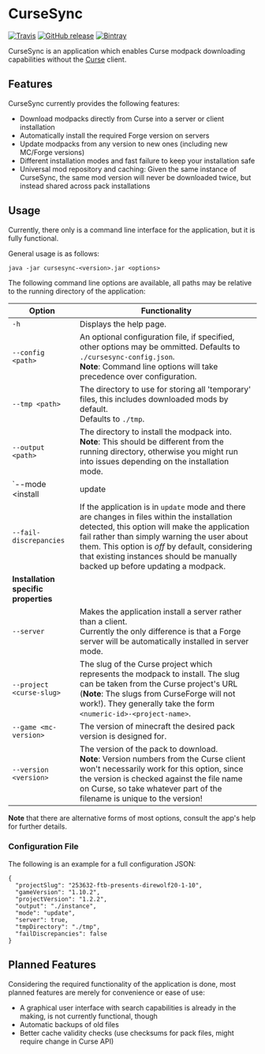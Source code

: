 CurseSync
=========
[![Travis](https://img.shields.io/travis/PaleoCrafter/CurseSync.svg?style=flat-square)](https://travis-ci.org/PaleoCrafter/CurseSync/)
[![GitHub release](https://img.shields.io/github/release/PaleoCrafter/CurseSync.svg?style=flat-square)](https://github.com/PaleoCrafter/CurseSync/releases)
[![Bintray](https://img.shields.io/bintray/v/paleocrafter/MinecraftMods/CurseSync.svg?style=flat-square)](https://bintray.com/paleocrafter/MinecraftMods/CurseSync)

CurseSync is an application which enables Curse modpack downloading capabilities without the [Curse](https://curse.com) client.

Features
--------
CurseSync currently provides the following features:
 - Download modpacks directly from Curse into a server or client installation
 - Automatically install the required Forge version on servers
 - Update modpacks from any version to new ones (including new MC/Forge versions)
 - Different installation modes and fast failure to keep your installation safe
 - Universal mod repository and caching: Given the same instance of CurseSync, the same mod version will never be downloaded twice, but instead shared across pack installations

Usage
-----
Currently, there only is a command line interface for the application, but it is fully functional.

General usage is as follows:
```
java -jar cursesync-<version>.jar <options>
```

The following command line options are available, all paths may be relative to the running directory of the application:

| Option               | Functionality |
| -------------------- | ------------- |
| `-h`                 | Displays the help page.                                                      |
| `--config <path>`    | An optional configuration file, if specified, other options may be ommitted. Defaults to `./cursesync-config.json`.<br>**Note**: Command line options will take precedence over configuration. |
| `--tmp <path>`       | The directory to use for storing all 'temporary' files, this includes downloaded mods by default.<br>Defaults to `./tmp`. |
| `--output <path>`    | The directory to install the modpack into.<br>**Note**: This should be different from the running directory, otherwise you might run into issues depending on the installation mode. |
| `--mode <install|update|overwrite>` | Tells the application how to deal with existing installations. The default value is `update`.<br>The different values mean the following: <ul><li>`install`: Will only install the modpack into the output directory if there is no previous installation there.</li><li>`update`: Will install the modpack into the output directory if there is previous installation there, otherwise it will attempt to update the existing installation to the specified version.</li><li>`overwrite`: Will always freshly install the modpack into the output directory ignoring the contents of the output directory.<br>**Note**: The output directory will be completely wiped before installation!</li></ul> |
| `--fail-discrepancies` | If the application is in `update` mode and there are changes in files within the installation detected, this option will make the application fail rather than simply warning the user about them. This option is *off* by default, considering that existing instances should be manually backed up before updating a modpack. |
| **Installation specific properties** | |
| `--server`           | Makes the application install a server rather than a client.<br>Currently the only difference is that a Forge server will be automatically installed in server mode. |
| `--project <curse-slug>`  | The slug of the Curse project which represents the modpack to install. The slug can be taken from the Curse project's URL (**Note**: The slugs from CurseForge will not work!). They generally take the form `<numeric-id>-<project-name>`. |
| `--game <mc-version>`  | The version of minecraft the desired pack version is designed for. |
| `--version <version>`  | The version of the pack to download.<br>**Note**: Version numbers from the Curse client won't necessarily work for this option, since the version is checked against the file name on Curse, so take whatever part of the filename is unique to the version! |

**Note** that there are alternative forms of most options, consult the app's help for further details.

### Configuration File
The following is an example for a full configuration JSON:
```
{
  "projectSlug": "253632-ftb-presents-direwolf20-1-10",
  "gameVersion": "1.10.2",
  "projectVersion": "1.2.2",
  "output": "./instance",
  "mode": "update",
  "server": true,
  "tmpDirectory": "./tmp",
  "failDiscrepancies": false
}
```


Planned Features
----------------
Considering the required functionality of the application is done, most planned features are merely for convenience or ease of use:
 - A graphical user interface with search capabilities is already in the making, is not currently functional, though
 - Automatic backups of old files
 - Better cache validity checks (use checksums for pack files, might require change in Curse API)